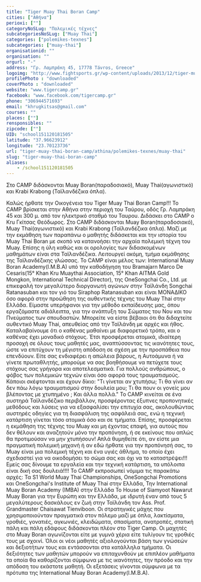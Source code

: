 ```yaml
---
title: "Tiger Muay Thai Boran Camp"
cities: ["Αθήνα"]
perioxi: [""]
categoryNoSLug: "Πολεμικές τέχνες"
subcategoriesNoSLug: ["Muay Thai"]
categories: ["polemikes-texnes"]
subcategories: ["muay-thai"]
organisationid: ""
organisation: ""
orgurl: "-"
address: "Γρ. Λαμπράκη 45, 17778 Távros, Greece"
logoimg: "http://www.fightsports.gr/wp-content/uploads/2013/12/tiger-muay-thai-boran-logo-.jpg"
profilePhoto : "downloaded"
coverPhoto : "downloaded"
website: "www.tigercamp.gr"
facebook: "www.facebook.com/tigercamp.gr"
phone: "306944571693"
email: "khrugkitsas@gmail.com"
courses: ""
places: [""]
rensponsibles: ""
zipcode: [""]
UID: "school151120181505"
latitude: "37.96623912"
longitude: "23.70123736"
url: "tiger-muay-thai-boran-camp/athina/polemikes-texnes/muay-thai"
slug: "tiger-muay-thai-boran-camp"
aliases:
    - /school151120181505
---
```



Στο CAMP διδάσκονται Muay Boran(παραδοσιακό), Muay Thai(αγωνιστικό) και Krabi Krabong (Ταϊλανδέζικα όπλα).

Καλώς ήρθατε την Οικογένεια του Tiger Muay Thai Boran Camp!!! Το CAMP βρίσκεται στην Αθήνα στην περιοχή του Ταύρου, οδός Γρ. Λαμπράκη 45 και 300 μ. από τον ηλεκτρικό σταθμό του Ταυρου. Διδάσκει στο CAMP o Kru Γκίτσας Θεόδωρος. Στο CAMP διδάσκονται Muay Boran(παραδοσιακό), Muay Thai(αγωνιστικό) και Krabi Krabong (Ταϊλανδέζικα όπλα). Μαζί με την εκμάθηση των παραπάνω ο μαθητής διδάσκεται και την ιστορία του Muay Thai Boran με σκοπό να κατανοήσει την αρχαία πολεμική τέχνη του Muay. Επίσης η ύλη καθώς και οι ορολογίες των διδασκομένων μαθημάτων είναι στα Ταϊλανδέζικα. Λειτουργεί ακόμη, τμήμα εκμάθησης της Ταϊλανδέζικης γλώσσας. Το CAMP είναι μέλος των: International Muay Boran Academy(I.M.B.A) υπό την καθοδήγηση του Bramajarn Marco De Cesaris(15° Khan Kru Muaythai Association, 15° Khan AITMA Gold Mongkon, International Technical Director), της OneSongchai Co., Ltd. με επικεφαλή τον μεγαλύτερο διοργανωτή αγώνων στην Ταϊλάνδη Songchai Ratanasuban και τον γιό του Siraphop Ratanasuban και είναι ΜΟΝΑΔΙΚΟ όσο αφορά στην προώθηση της αυθεντικής τέχνης του Muay Thai στην Ελλάδα. Είμαστε υπερήφανοι για την μέθοδο εκπαίδευσης μας, όπου εργαζόμαστε αδιάλειπτα, για την ανάπτυξη του Σώματος του Νου και του Πνεύματος των σπουδαστών. Μπορείτε να είστε βέβαιοι ότι θα διδαχτείτε αυθεντικό Muay Thai, απευθείας από την Ταϊλάνδη με αρχές και ήθος. Καταλαβαίνουμε ότι ο καθένας μαθαίνει με διαφορετικό τρόπο, και ο καθένας έχει μοναδικό στόχους. Έτσι προσφέρεται ατομικά, ιδιαίτερη προσοχή σε όλους τους μαθητές μας, αναπτύσσοντας τις ικανότητες τους, ώστε να επιτύχουν τη μέγιστη απόδοση σε σχέση με την προσπάθεια που επενδύουν. Είτε σας ενδιαφέρει η απώλεια βάρους, η Αυτοάμυνα ή να γίνετε πρωταθλητής, μπορούμε να σας βοηθήσουμε να πετύχετε τους στόχους σας γρήγορα και αποτελεσματικά. Για πολλούς ανθρώπους, ο φόβος των πολεμικών τεχνών είναι όσο αφορά τους τραυματισμούς. Κάποιοι σκέφτονται και έχουν δίκιο: &quot;Τι γίνεται αν χτυπήσω; Τι θα γίνει αν δεν πάω λόγω τραυματισμού στην δουλεία μου; Τι θα πουν οι γονείς μου βλέποντας με χτυπημένο ; Και άλλα πολλά.&quot; Το CAMP κινείται σε ένα αυστηρά Ταϊλανδέζικο περιβάλλον, προσφέροντας έξυπνες προπονητικές μεθόδους και λύσεις για να εξασφαλίσει την επιτυχία σας, ακολουθώντας αυστηρές οδηγίες για τη διασφάλιση της ασφάλειά σας, ενώ η τεχνική κατάρτιση γίνεται τόσο ατομικά όσο και σε τμήματα. Επίσης, προσφέρεται η εκμάθηση της τέχνης του Muay και μη έχοντας επαφή, για αυτούς που δεν θέλουν και αναζητούν μόνο την προπόνηση, ή σε εκείνους που απλώς θα προτιμούσαν να μην χτυπήσουν! Απλά θυμηθείτε ότι, αν είστε μια πραγματική πολεμική μηχανή ή αν εδώ ήρθατε για την προπόνησή σας, το Muay είναι μια πολεμική τέχνη και ένα υγιές άθλημα, το οποίο έχει σχεδιαστεί για να οικοδομήσει το σώμα σας και όχι να το καταστρέψει!!! Εμείς σας δίνουμε τα εργαλεία και την τεχνική κατάρτιση, τα υπόλοιπα είναι δική σας δουλειά!!!! Το CAMP εκπροσωπεί νόμιμα τις παρακάτω αρχές: Τα S1 World Muay Thai Championships, OneSongchai Promotions και OneSongchai&#39;s Institute of Muay Thai στην Ελλάδα, Την International Muay Boran Academy (IMBA) στην Ελλάδα Το House of Siamyoot Nawarut Muay Boran για την Ευρώπη και την Ελλάδα, με ιδρυτή έναν από τους 5 μεγαλύτερους δασκάλους εν ζωή στην Ταϊλάνδη τον Ass. Prof. Grandmaster Chaisawat Tienviboon. Οι στρατηγικές μάχης που χρησιμοποιούνταν πραγματικά στον πόλεμο μαζί με όπλα, λακτίσματα, γροθιές, γονατιές, αγκωνιές, κλειδώματα, σπασίματα, ανατροπές, στατική πάλη και πάλη εδάφους διδάσκονται πλέον στο Tiger Camp. Οι μαχητές στο Muay Boran αγωνίζονται είτε με γυμνά χέρια είτε τυλίγουν τις γροθιές τους με σχοινί. Όλοι οι νέοι μαθητές αξιολογούνται βάση των γνώσεών και δεξιοτήτων τους και εντάσσονται στα κατάλληλα τμήματα. Οι δεξιότητες των μαθητών μπορούν να επιταχυνθούν με επιπλέον μαθήματα τα οποία θα καθορίζονται σύμφωνα με τις ικανότητες, την πρόοδο και την απόδοση του εκάστοτε μαθητή. Οι εξετάσεις γίνονται σύμφωνα με τα πρότυπα της International Muay Boran Academy(I.M.B.A).